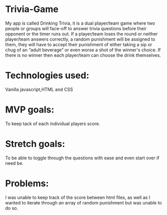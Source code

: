# Trivia-Game
My app is called Drinking Trivia, it is a dual player/team game where two people or groups will face-off to answer trivia questions before their opponent or the timer runs out. If a player/team loses the round or neither player/team answers correctly,  a random punishment will be assigned to them, they will have to accept their punishment of either taking a sip or chug of an “adult beverage” or even worse a shot of the winner's choice. If there is no winner then each player/team can choose the drink themselves. 

# Technologies used:
Vanilla javascript,HTML and CSS

# MVP goals:
To keep tack of each individual players score.

# Stretch goals:
To be able to toggle through the questions with ease and even start over if need be.

# Problems:
I was unable to keep track of the score between html files, as well as I wanted to iterate through an array of random punishment but was unable to do so.


